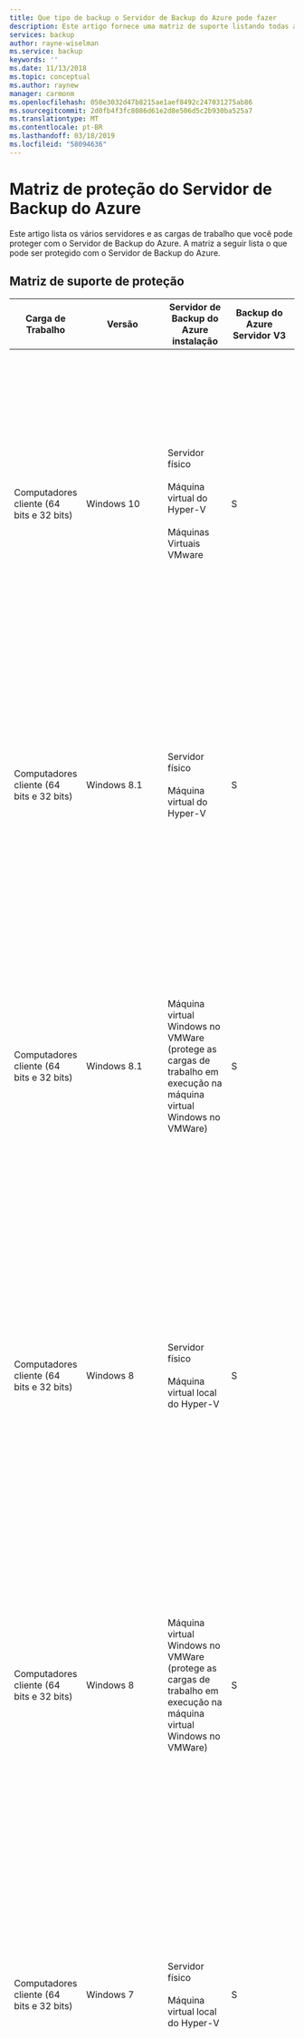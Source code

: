 ```yaml
---
title: Que tipo de backup o Servidor de Backup do Azure pode fazer
description: Este artigo fornece uma matriz de suporte listando todas as cargas de trabalho, tipos de dados e instalações que o Servidor de Backup do Azure protege.
services: backup
author: rayne-wiselman
ms.service: backup
keywords: ''
ms.date: 11/13/2018
ms.topic: conceptual
ms.author: raynew
manager: carmonm
ms.openlocfilehash: 050e3032d47b8215ae1aef8492c247031275ab86
ms.sourcegitcommit: 2d0fb4f3fc8086d61e2d8e506d5c2b930ba525a7
ms.translationtype: MT
ms.contentlocale: pt-BR
ms.lasthandoff: 03/18/2019
ms.locfileid: "58094636"
---
```

# <a name="azure-backup-server-protection-matrix"></a>Matriz de proteção do Servidor de Backup do Azure

Este artigo lista os vários servidores e as cargas de trabalho que você pode proteger com o Servidor de Backup do Azure. A matriz a seguir lista o que pode ser protegido com o Servidor de Backup do Azure.

## <a name="protection-support-matrix"></a>Matriz de suporte de proteção

|Carga de Trabalho|Versão|Servidor de Backup do Azure</br> instalação|Backup do Azure</br> Servidor V3|Backup do Azure</br> Servidor V2|Proteção e recuperação|
|------------|-----------|---------------|--------------|---------------|-----------------|
|Computadores cliente (64 bits e 32 bits)|Windows 10|Servidor físico<br /><br />Máquina virtual do Hyper-V<br /><br />Máquinas Virtuais VMware|S|S|Volume, compartilhamento, pasta, arquivos, volumes com duplicados eliminados<br /><br />Os volumes protegidos devem ser NTFS. FAT e FAT32 não têm suporte.<br /><br />Os volumes devem ter no mínimo 1 GB. O DPM usa o Serviço de cópias de sombra de volume (VSS) para capturar o instantâneo de dados e o instantâneo só funcionará se o volume tiver pelo menos 1 GB.|
|Computadores cliente (64 bits e 32 bits)|Windows 8.1|Servidor físico<br /><br />Máquina virtual do Hyper-V|S|S|Arquivos<br /><br />Os volumes protegidos devem ser NTFS. FAT e FAT32 não têm suporte.<br /><br />Os volumes devem ter no mínimo 1 GB. O DPM usa o Serviço de cópias de sombra de volume (VSS) para capturar o instantâneo de dados e o instantâneo só funcionará se o volume tiver pelo menos 1 GB.|
|Computadores cliente (64 bits e 32 bits)|Windows 8.1|Máquina virtual Windows no VMWare (protege as cargas de trabalho em execução na máquina virtual Windows no VMWare)|S|S|Volume, compartilhamento, pasta, arquivos, volumes com duplicados eliminados<br /><br />Os volumes protegidos devem ser NTFS. FAT e FAT32 não têm suporte.<br /><br />Os volumes devem ter no mínimo 1 GB. O DPM usa o Serviço de cópias de sombra de volume (VSS) para capturar o instantâneo de dados e o instantâneo só funcionará se o volume tiver pelo menos 1 GB.|
|Computadores cliente (64 bits e 32 bits)|Windows 8|Servidor físico<br /><br />Máquina virtual local do Hyper-V|S|S|Volume, compartilhamento, pasta, arquivos, volumes com duplicados eliminados<br /><br />Os volumes protegidos devem ser NTFS. FAT e FAT32 não têm suporte.<br /><br />Os volumes devem ter no mínimo 1 GB. O DPM usa o Serviço de cópias de sombra de volume (VSS) para capturar o instantâneo de dados e o instantâneo só funcionará se o volume tiver pelo menos 1 GB.|
|Computadores cliente (64 bits e 32 bits)|Windows 8|Máquina virtual Windows no VMWare (protege as cargas de trabalho em execução na máquina virtual Windows no VMWare)|S|S|Volume, compartilhamento, pasta, arquivos, volumes com duplicados eliminados<br /><br />Os volumes protegidos devem ser NTFS. FAT e FAT32 não têm suporte.<br /><br />Os volumes devem ter no mínimo 1 GB. O DPM usa o Serviço de cópias de sombra de volume (VSS) para capturar o instantâneo de dados e o instantâneo só funcionará se o volume tiver pelo menos 1 GB.|
|Computadores cliente (64 bits e 32 bits)|Windows 7|Servidor físico<br /><br />Máquina virtual local do Hyper-V|S|S|Volume, compartilhamento, pasta, arquivos, volumes com duplicados eliminados<br /><br />Os volumes protegidos devem ser NTFS. FAT e FAT32 não têm suporte.<br /><br />Os volumes devem ter no mínimo 1 GB. O DPM usa o Serviço de cópias de sombra de volume (VSS) para capturar o instantâneo de dados e o instantâneo só funcionará se o volume tiver pelo menos 1 GB.|
|Computadores cliente (64 bits e 32 bits)|Windows 7|Máquina virtual Windows no VMWare (protege as cargas de trabalho em execução na máquina virtual Windows no VMWare)|S|S|Volume, compartilhamento, pasta, arquivos, volumes com duplicados eliminados<br /><br />Os volumes protegidos devem ser NTFS. FAT e FAT32 não têm suporte.<br /><br />Os volumes devem ter no mínimo 1 GB. O DPM usa o Serviço de cópias de sombra de volume (VSS) para capturar o instantâneo de dados e o instantâneo só funcionará se o volume tiver pelo menos 1 GB.|
|Servidores (32 bits e 64 bits)|Windows Server 2016|Máquina virtual do Azure (quando a carga de trabalho está sendo executada como máquina virtual do Azure)<br /><br />Máquina virtual Windows no VMWare (protege as cargas de trabalho em execução na máquina virtual Windows no VMWare)<br /><br />Servidor físico<br /><br />Máquina virtual local do Hyper-V<br /> <br /> Azure Stack|S<br /><br />Não é Nano Server|S<br /><br />Não é Nano Server|Volume, compartilhamento, pasta, arquivo, estado do sistema/bare metal), volumes com eliminação de duplicação|
|Servidores (32 bits e 64 bits)|Windows Server 2012 R2 – Datacenter e Standard|Máquina virtual do Azure (quando a carga de trabalho está sendo executada como máquina virtual do Azure)<br /> <br /> Azure Stack|S|S|Volume, compartilhamento, pasta, arquivo<br /><br />O DPM deve ser executado pelo menos no Windows Server 2012 R2 para proteger os volumes com eliminação de duplicação do Windows Server 2012.|
|Servidores (32 bits e 64 bits)|Windows Server 2012 R2 – Datacenter e Standard|Máquina virtual Windows no VMWare (protege as cargas de trabalho em execução na máquina virtual Windows no VMWare)<br /> <br /> Azure Stack|S|S|Volume, compartilhamento, pasta, arquivo, estado do sistema/bare metal)<br /><br />O DPM deve ser executado no Windows Server 2012 ou 2012 R2 para proteger os volumes com eliminação de duplicação do Windows Server 2012.|
|Servidores (32 bits e 64 bits)|Windows Server 2012/2012 com SP1 – Datacenter e Standard|Servidor físico<br /><br />Máquina virtual local do Hyper-V<br /> <br /> Azure Stack|S|S|Volume, compartilhamento, pasta, arquivo, estado do sistema/bare metal<br /><br />O DPM deve ser executado pelo menos no Windows Server 2012 R2 para proteger os volumes com eliminação de duplicação do Windows Server 2012.|
|Servidores (32 bits e 64 bits)|Windows Server 2012/2012 com SP1 – Datacenter e Standard|Máquina virtual do Azure (quando a carga de trabalho está sendo executada como máquina virtual do Azure)<br /> <br /> Azure Stack|S|S|Volume, compartilhamento, pasta, arquivo<br /><br />O DPM deve ser executado pelo menos no Windows Server 2012 R2 para proteger os volumes com eliminação de duplicação do Windows Server 2012.|
|Servidores (32 bits e 64 bits)|Windows Server 2012/2012 com SP1 – Datacenter e Standard|Máquina virtual Windows no VMWare (protege as cargas de trabalho em execução na máquina virtual Windows no VMWare)<br /> <br /> Azure Stack|S|S|Volume, compartilhamento, pasta, arquivo, estado do sistema/bare metal<br /><br />O DPM deve ser executado pelo menos no Windows Server 2012 R2 para proteger os volumes com eliminação de duplicação do Windows Server 2012.|
|Servidores (32 bits e 64 bits)|Windows Server 2008 R2 SP1 – Standard e Enterprise|Servidor físico<br /><br />Máquina virtual local do Hyper-V<br /> <br /> Azure Stack|S<br /><br />Você precisa estar executando o SP1 e instalar o [Windows Management Framework 4.0](https://www.microsoft.com/download/details.aspx?id=40855)|S<br /><br />Você precisa estar executando o SP1 e instalar o [Windows Management Framework 4.0](https://www.microsoft.com/download/details.aspx?id=40855)|Volume, compartilhamento, pasta, arquivo, estado do sistema/bare metal|
|Servidores (32 bits e 64 bits)|Windows Server 2008 R2 SP1 – Standard e Enterprise|Máquina virtual do Azure (quando a carga de trabalho está sendo executada como máquina virtual do Azure)<br /> <br /> Azure Stack|S<br /><br />Você precisa estar executando o SP1 e instalar o [Windows Management Framework 4.0](https://www.microsoft.com/download/details.aspx?id=40855)|S<br /><br />Você precisa estar executando o SP1 e instalar o [Windows Management Framework 4.0](https://www.microsoft.com/download/details.aspx?id=40855)|Volume, compartilhamento, pasta, arquivo|
|Servidores (32 bits e 64 bits)|Windows Server 2008 R2 SP1 – Standard e Enterprise|Máquina virtual Windows no VMWare (protege as cargas de trabalho em execução na máquina virtual Windows no VMWare)<br /> <br /> Azure Stack|S<br /><br />Você precisa estar executando o SP1 e instalar o [Windows Management Framework 4.0](https://www.microsoft.com/download/details.aspx?id=40855)|S<br /><br />Você precisa estar executando o SP1 e instalar o [Windows Management Framework 4.0](https://www.microsoft.com/download/details.aspx?id=40855)|Volume, compartilhamento, pasta, arquivo, estado do sistema/bare metal|
|Servidores (32 bits e 64 bits)|Windows Server 2008 SP2|Servidor físico<br /><br />Máquina virtual local do Hyper-V<br /> <br /> Azure Stack|N|N|Volume, compartilhamento, pasta, arquivo, estado do sistema/bare metal|
|Servidores (32 bits e 64 bits)|Windows Server 2008 SP2|Máquina virtual Windows no VMWare (protege as cargas de trabalho em execução na máquina virtual Windows no VMWare)<br /> <br /> Azure Stack|S|S|Volume, compartilhamento, pasta, arquivo, estado do sistema/bare metal|
|Servidores (32 bits e 64 bits)|Windows Storage Server 2008|Servidor físico<br /><br />Máquina virtual local do Hyper-V<br /> <br /> Azure Stack|S|S|Volume, compartilhamento, pasta, arquivo, estado do sistema/bare metal|
|SQL Server|SQL Server 2017|Servidor físico <br /><br /> Máquina virtual local do Hyper-V <br /> <br /> Máquina virtual do Azure <br /><br /> Máquina virtual Windows no VMWare (protege as cargas de trabalho em execução na máquina virtual Windows no VMWare)<br /> <br /> Azure Stack|S|N|Todos os cenários de implantação: banco de dados|
|SQL Server|Microsoft SQL Server 2016 SP2|Servidor físico <br /><br /> Máquina virtual local do Hyper-V <br /> <br /> Máquina virtual do Azure <br /><br /> Máquina virtual Windows no VMWare (protege as cargas de trabalho em execução na máquina virtual Windows no VMWare)<br /> <br /> Azure Stack|S|S|Todos os cenários de implantação: banco de dados|
|SQL Server|SQL Server 2016 SP1|Servidor físico <br /><br /> Máquina virtual local do Hyper-V <br /> <br /> Máquina virtual do Azure <br /><br /> Máquina virtual Windows no VMWare (protege as cargas de trabalho em execução na máquina virtual Windows no VMWare)<br /> <br /> Azure Stack|S|S|Todos os cenários de implantação: banco de dados|
|SQL Server|SQL Server 2016|Servidor físico <br /><br /> Máquina virtual local do Hyper-V <br /> <br /> Máquina virtual do Azure <br /><br /> Máquina virtual Windows no VMWare (protege as cargas de trabalho em execução na máquina virtual Windows no VMWare)<br /> <br /> Azure Stack|S|S |Todos os cenários de implantação: banco de dados|
|SQL Server|SQL Server 2014|Máquina virtual do Azure (quando a carga de trabalho está sendo executada como máquina virtual do Azure)<br /> <br /> Azure Stack|S|S|Todos os cenários de implantação: banco de dados|
|SQL Server|SQL Server 2014|Máquina virtual Windows no VMWare (protege as cargas de trabalho em execução na máquina virtual Windows no VMWare)<br /> <br /> Azure Stack|S|S|Todos os cenários de implantação: banco de dados|
|SQL Server|SQL Server 2012 com SP2|Servidor físico<br /><br />Máquina virtual local do Hyper-V<br /> <br /> Azure Stack|S|S|Todos os cenários de implantação: banco de dados|
|SQL Server|SQL Server 2012 com SP2|Máquina virtual do Azure (quando a carga de trabalho está sendo executada como máquina virtual do Azure)<br /> <br /> Azure Stack|S|S|Todos os cenários de implantação: banco de dados|
|SQL Server|SQL Server 2012 com SP2|Máquina virtual Windows no VMWare (protege as cargas de trabalho em execução na máquina virtual Windows no VMWare)<br /> <br /> Azure Stack|S|S|Todos os cenários de implantação: banco de dados|
|SQL Server|SQL Server 2012, SQL Server 2012 com SP1|Servidor físico<br /><br />Máquina virtual local do Hyper-V<br /> <br /> Azure Stack|S|S|Todos os cenários de implantação: banco de dados|
|SQL Server|SQL Server 2012, SQL Server 2012 com SP1|Máquina virtual do Azure (quando a carga de trabalho está sendo executada como máquina virtual do Azure)<br /> <br /> Azure Stack|S|S|Todos os cenários de implantação: banco de dados|
|SQL Server|SQL Server 2012, SQL Server 2012 com SP1|Máquina virtual Windows no VMWare (protege as cargas de trabalho em execução na máquina virtual Windows no VMWare)<br /> <br /> Azure Stack|S|S|Todos os cenários de implantação: banco de dados|
|SQL Server|SQL Server 2008 R2|Servidor físico<br /><br />Máquina virtual local do Hyper-V<br /> <br /> Azure Stack|S|S|Todos os cenários de implantação: banco de dados|
|SQL Server|SQL Server 2008 R2|Máquina virtual do Azure (quando a carga de trabalho está sendo executada como máquina virtual do Azure)<br /> <br /> Azure Stack|S|S|Todos os cenários de implantação: banco de dados|
|SQL Server|SQL Server 2008 R2|Máquina virtual Windows no VMWare (protege as cargas de trabalho em execução na máquina virtual Windows no VMWare)<br /> <br /> Azure Stack|S|S|Todos os cenários de implantação: banco de dados|
|SQL Server|SQL Server 2008|Servidor físico<br /><br />Máquina virtual local do Hyper-V<br /> <br /> Azure Stack|S|S|Todos os cenários de implantação: banco de dados|
|SQL Server|SQL Server 2008|Máquina virtual do Azure (quando a carga de trabalho está sendo executada como máquina virtual do Azure)<br /> <br /> Azure Stack|S|S|Todos os cenários de implantação: banco de dados|
|SQL Server|SQL Server 2008|Máquina virtual Windows no VMWare (protege as cargas de trabalho em execução na máquina virtual Windows no VMWare)<br /> <br /> Azure Stack|S|S|Todos os cenários de implantação: banco de dados|
|Exchange|Exchange 2016|Servidor físico<br/><br/> Máquina virtual local do Hyper-V<br /> <br /> Azure Stack|S|S|Proteger (todos os cenários de implantação): Servidor Exchange Autônomo, banco de dados em um DAG (grupo de disponibilidade do banco de dados)<br /><br />Recuperar (todos os cenários de implantação): Caixa de correio, bancos de dados de caixa de correio em um DAG<br/><br/> O backup do Exchange no ReFS não é compatível |
|Exchange|Exchange 2016|Máquina virtual Windows no VMWare (protege as cargas de trabalho em execução na máquina virtual Windows no VMWare)<br /> <br /> Azure Stack|S|S|Proteger (todos os cenários de implantação): Servidor Exchange Autônomo, banco de dados em um DAG (grupo de disponibilidade do banco de dados)<br /><br />Recuperar (todos os cenários de implantação): Caixa de correio, bancos de dados de caixa de correio em um DAG<br/><br/> O backup do Exchange no ReFS não é compatível |
|Exchange|Exchange 2013|Servidor físico<br /><br />Máquina virtual local do Hyper-V<br /> <br /> Azure Stack|S|S|Proteger (todos os cenários de implantação): Servidor Exchange Autônomo, banco de dados em um DAG (grupo de disponibilidade do banco de dados)<br /><br />Recuperar (todos os cenários de implantação): Caixa de correio, bancos de dados de caixa de correio em um DAG<br/><br/> O backup do Exchange no ReFS não é compatível |
|Exchange|Exchange 2013|Máquina virtual Windows no VMWare (protege as cargas de trabalho em execução na máquina virtual Windows no VMWare)<br /> <br /> Azure Stack|S|S|Proteger (todos os cenários de implantação): Servidor Exchange Autônomo, banco de dados em um DAG (grupo de disponibilidade do banco de dados)<br /><br />Recuperar (todos os cenários de implantação): Caixa de correio, bancos de dados de caixa de correio em um DAG<br/><br/> O backup do Exchange no ReFS não é compatível |
|Exchange|Exchange 2010|Servidor físico<br /><br />Máquina virtual local do Hyper-V<br /> <br /> Azure Stack|S|S|Proteger (todos os cenários de implantação): Servidor Exchange Autônomo, banco de dados em um DAG (grupo de disponibilidade do banco de dados)<br /><br />Recuperar (todos os cenários de implantação):  Caixa de correio, bancos de dados de caixa de correio em um DAG<br/><br/> O backup do Exchange no ReFS não é compatível |
|Exchange|Exchange 2010|Máquina virtual Windows no VMWare (protege as cargas de trabalho em execução na máquina virtual Windows no VMWare)<br /> <br /> Azure Stack|S|S|Proteger (todos os cenários de implantação): Servidor Exchange Autônomo, banco de dados em um DAG (grupo de disponibilidade do banco de dados)<br /><br />Recuperar (todos os cenários de implantação):  Caixa de correio, bancos de dados de caixa de correio em um DAG<br/><br/> O backup do Exchange no ReFS não é compatível |
|SharePoint|SharePoint 2016|Servidor físico<br /><br />Máquina virtual local do Hyper-V<br /><br />Máquina virtual do Azure (quando a carga de trabalho está sendo executada como máquina virtual do Azure)<br /><br />Máquina virtual Windows no VMWare (protege as cargas de trabalho em execução na máquina virtual Windows no VMWare)<br /> <br /> Azure Stack|S|S|Proteger (todos os cenários de implantação):  Farm, conteúdo do servidor Web front-end<br /><br />Recuperar (todos os cenários de implantação):  Farm, banco de dados, aplicativo Web, arquivo ou item de lista, pesquisa do SharePoint, servidor Web front-end<br /><br />Observe que não há suporte para a proteção de um farm do SharePoint que está usando o recurso AlwaysOn do SQL Server 2012 para os bancos de dados de conteúdo.|
|SharePoint|SharePoint 2013|Servidor físico<br /><br />Máquina virtual local do Hyper-V<br /> <br /> Azure Stack|S|S|Proteger (todos os cenários de implantação):  Farm, conteúdo do servidor Web front-end<br /><br />Recuperar (todos os cenários de implantação):  Farm, banco de dados, aplicativo Web, arquivo ou item de lista, pesquisa do SharePoint, servidor Web front-end<br /><br />Observe que não há suporte para a proteção de um farm do SharePoint que está usando o recurso AlwaysOn do SQL Server 2012 para os bancos de dados de conteúdo.|
|SharePoint|SharePoint 2013|Máquina virtual do Azure (quando a carga de trabalho está sendo executada como máquina virtual do Azure) – Pacote Cumulativo de Atualizações 3 do DPM 2012 R2 em diante<br /> <br /> Azure Stack|S|S|Proteger (todos os cenários de implantação):  Farm, pesquisa do SharePoint, conteúdo do servidor Web front-end<br /><br />Recuperar (todos os cenários de implantação):  Farm, banco de dados, aplicativo Web, arquivo ou item de lista, pesquisa do SharePoint, servidor Web front-end<br /><br />Observe que não há suporte para a proteção de um farm do SharePoint que está usando o recurso AlwaysOn do SQL Server 2012 para os bancos de dados de conteúdo.|
|SharePoint|SharePoint 2013|Máquina virtual Windows no VMWare (protege as cargas de trabalho em execução na máquina virtual Windows no VMWare)<br /> <br /> Azure Stack|S|S|Proteger (todos os cenários de implantação):  Farm, pesquisa do SharePoint, conteúdo do servidor Web front-end<br /><br />Recuperar (todos os cenários de implantação):  Farm, banco de dados, aplicativo Web, arquivo ou item de lista, pesquisa do SharePoint, servidor Web front-end<br /><br />Observe que não há suporte para a proteção de um farm do SharePoint que está usando o recurso AlwaysOn do SQL Server 2012 para os bancos de dados de conteúdo.|
|SharePoint|SharePoint 2010|Servidor físico<br /><br />Máquina virtual local do Hyper-V<br /> <br /> Azure Stack|S|S|Proteger (todos os cenários de implantação): Farm, pesquisa do SharePoint, conteúdo do servidor Web front-end<br /><br />Recuperar (todos os cenários de implantação): Farm, banco de dados, aplicativo Web, arquivo ou item de lista, pesquisa do SharePoint, servidor Web front-end|
|SharePoint|SharePoint 2010|Máquina virtual do Azure (quando a carga de trabalho está sendo executada como máquina virtual do Azure)<br /> <br /> Azure Stack|S|S|Proteger (todos os cenários de implantação): Farm, pesquisa do SharePoint, conteúdo do servidor Web front-end<br /><br />Recuperar (todos os cenários de implantação): Farm, banco de dados, aplicativo Web, arquivo ou item de lista, pesquisa do SharePoint, servidor Web front-end|
|SharePoint|SharePoint 2010|Máquina virtual Windows no VMWare (protege as cargas de trabalho em execução na máquina virtual Windows no VMWare)<br /> <br /> Azure Stack|S|S|Proteger (todos os cenários de implantação): Farm, pesquisa do SharePoint, conteúdo do servidor Web front-end<br /><br />Recuperar (todos os cenários de implantação): Farm, banco de dados, aplicativo Web, arquivo ou item de lista, pesquisa do SharePoint, servidor Web front-end|
|Host do Hyper-V – agente de proteção do DPM no servidor host do Hyper-V, cluster ou VM|Windows Server 2016|Servidor físico<br /><br />Máquina virtual local do Hyper-V|S|S|Proteger: Computadores do Hyper-V, CSVs (volumes compartilhados clusterizados)<br /><br />Recuperar: Máquina virtual, recuperação de arquivos e pastas em nível de item, volumes, discos rígidos virtuais|
|Host do Hyper-V – agente de proteção do DPM no servidor host do Hyper-V, cluster ou VM|Windows Server 2012 R2 – Datacenter e Standard|Servidor físico<br /><br />Máquina virtual local do Hyper-V|S|S|Proteger: Computadores do Hyper-V, CSVs (volumes compartilhados clusterizados)<br /><br />Recuperar: Máquina virtual, recuperação de arquivos e pastas em nível de item, volumes, discos rígidos virtuais|
|Host do Hyper-V – agente de proteção do DPM no servidor host do Hyper-V, cluster ou VM|Windows Server 2012 – Datacenter e Standard|Servidor físico<br /><br />Máquina virtual local do Hyper-V|S|S|Proteger: Computadores do Hyper-V, CSVs (volumes compartilhados clusterizados)<br /><br />Recuperar: Máquina virtual, recuperação de arquivos e pastas em nível de item, volumes, discos rígidos virtuais|
|Host do Hyper-V – agente de proteção do DPM no servidor host do Hyper-V, cluster ou VM|Windows Server 2008 R2 SP1 – Enterprise e Standard|Servidor físico<br /><br />Máquina virtual local do Hyper-V|S|S|Proteger: Computadores do Hyper-V, CSVs (volumes compartilhados clusterizados)<br /><br />Recuperar: Máquina virtual, recuperação de arquivos e pastas em nível de item, volumes, discos rígidos virtuais|
|Host do Hyper-V – agente de proteção do DPM no servidor host do Hyper-V, cluster ou VM|Windows Server 2008 SP2|Servidor físico<br /><br />Máquina virtual local do Hyper-V|N|N|Proteger: Computadores do Hyper-V, CSVs (volumes compartilhados clusterizados)<br /><br />Recuperar: Máquina virtual, recuperação de arquivos e pastas em nível de item, volumes, discos rígidos virtuais|
|VMs VMware|VMware vCenter/vSphere ESX/ESXi versão licenciada 5.5/6.0/6.5 |Servidor físico, <br/>VM do Hyper-V local, <br/> VM do Windows no VMWare|S|S|VMs do VMware em CSVs (volumes compartilhados de cluster), NFS e armazenamento SAN<br /> A recuperação no nível de item de arquivos e pastas está disponível somente para VMs do Windows; não há suporte para vApps do VMware.|
|VMs VMware|[VMware vSphere 6.7](backup-azure-backup-server-vmware.md#vmware-vsphere-67) |Servidor físico, <br/>VM do Hyper-V local, <br/> VM do Windows no VMWare|S|N|VMs do VMware em CSVs (volumes compartilhados de cluster), NFS e armazenamento SAN<br /> A recuperação no nível de item de arquivos e pastas está disponível somente para VMs do Windows; não há suporte para vApps do VMware.|
|Linux|Linux em execução como convidado de Hyper-V ou VMware|Servidor físico, <br/>VM do Hyper-V local, <br/> VM do Windows no VMWare|S|S|O Hyper-V deve ser executado no Windows Server 2012 R2 ou Windows Server 2016. Proteger: Máquina virtual inteira<br /><br />Recuperar: Máquina virtual inteira <br/><br/> Para obter uma lista completa de versões e distribuições do Linux com suporte, consulte o artigo [Linux em distribuições aprovadas pelo Azure](../virtual-machines/linux/endorsed-distros.md).|

## <a name="cluster-support"></a>Suporte a cluster
O Servidor de Backup do Azure pode proteger dados nos seguintes aplicativos em cluster:

-   Servidores de arquivos

-   SQL Server

-   Hyper-V – se você proteger um cluster de Hyper-V usando a proteção expandida do DPM, não poderá adicionar proteção secundária para as cargas de trabalho protegidas do Hyper-V.

    Se você executar o Hyper-V no Windows Server 2008 R2, instale a atualização descrita na KB [975354](https://support.microsoft.com/en-us/kb/975354).
    Se você executar o Hyper-V no Windows Server 2008 R2 em uma configuração de cluster, instale o SP2 e a KB [971394](https://support.microsoft.com/en-us/kb/971394).

-   Exchange Server – o Servidor de Backup do Azure pode proteger clusters de discos não compartilhados para as versões com suporte do Exchange Server (replicação contínua de cluster) e também pode proteger o Exchange Server configurado para replicação contínua local.

-   SQL Server – o Servidor de Backup do Azure não oferece suporte a backup de bancos de dados do SQL Server hospedados em volumes compartilhados de cluster (CSVs).

O Servidor de Backup do Azure pode proteger cargas de trabalho de cluster que estão localizadas no mesmo domínio que o servidor DPM e, em um domínio confiável ou filho. Se você deseja proteger fontes de dados em grupos de trabalho ou domínios não confiáveis, use NTLM ou autenticação de certificados para um único servidor ou autenticação de certificados apenas para um cluster.
